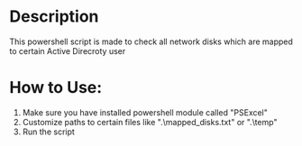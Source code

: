 # Description
This powershell script is made to check all network disks which are mapped to certain Active Direcroty user

# How to Use:
1. Make sure you have installed powershell module called "PSExcel"
2. Customize paths to certain files like ".\mapped_disks.txt" or ".\temp"
3. Run the script 
